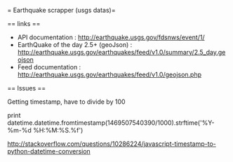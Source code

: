 = Earthquake scrapper (usgs datas)= 

== links ==
* API documentation : http://earthquake.usgs.gov/fdsnws/event/1/
* EarthQuake of the day 2.5+ (geoJson) : http://earthquake.usgs.gov/earthquakes/feed/v1.0/summary/2.5_day.geojson
* Feed documentation : http://earthquake.usgs.gov/earthquakes/feed/v1.0/geojson.php

== Issues == 

Getting timestamp, have to divide by 100


print datetime.datetime.fromtimestamp(1469507540390/1000).strftime('%Y-%m-%d %H:%M:%S.%f')

http://stackoverflow.com/questions/10286224/javascript-timestamp-to-python-datetime-conversion
